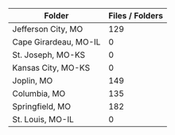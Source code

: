 | Folder                |   Files / Folders |
|-----------------------|-------------------|
| Jefferson City, MO    |               129 |
| Cape Girardeau, MO-IL |                 0 |
| St. Joseph, MO-KS     |                 0 |
| Kansas City, MO-KS    |                 0 |
| Joplin, MO            |               149 |
| Columbia, MO          |               135 |
| Springfield, MO       |               182 |
| St. Louis, MO-IL      |                 0 |